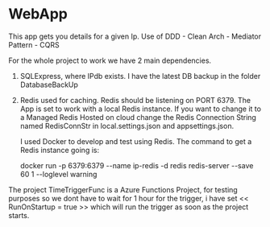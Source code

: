 # WebApp

This app gets you details for a given Ip.
Use of DDD - Clean Arch - Mediator Pattern - CQRS

For the whole project to work we have 2 main dependencies.
1) SQLExpress, where IPdb exists.
   I have the latest DB backup in the folder DatabaseBackUp
2) Redis used for caching.
   Redis should be listening on PORT 6379.
   The App is set to work with a local Redis instance. If you want to change it to
   a Managed Redis Hosted on cloud change the Redis Connection String named RedisConnStr in local.settings.json and 
   appsettings.json.
   
   I used Docker to develop and test using Redis. The command to get a Redis instance going is:
   
   docker run -p 6379:6379 --name ip-redis -d redis redis-server --save 60 1 --loglevel warning
 
 The project TimeTriggerFunc is a Azure Functions Project, for testing purposes so we dont have to wait for
 1 hour for the trigger, i have set << RunOnStartup = true >> which will run the trigger as soon as the project starts.

